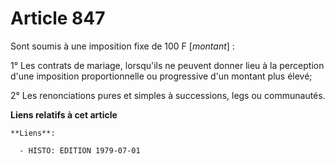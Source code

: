 # Article 847

Sont soumis à une imposition fixe de 100 F [*montant*] :

1° Les contrats de mariage, lorsqu'ils ne peuvent donner lieu à la perception d'une imposition proportionnelle ou progressive
d'un montant plus élevé;

2° Les renonciations pures et simples à successions, legs ou communautés.

**Liens relatifs à cet article**

	**Liens**:

	  - HISTO: EDITION 1979-07-01
